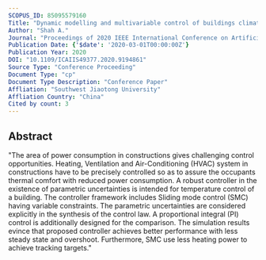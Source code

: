 ```yaml
---
SCOPUS_ID: 85095579160
Title: "Dynamic modelling and multivariable control of buildings climate by using sliding mode control"
Author: "Shah A."
Journal: "Proceedings of 2020 IEEE International Conference on Artificial Intelligence and Information Systems, ICAIIS 2020"
Publication Date: {'$date': '2020-03-01T00:00:00Z'}
Publication Year: 2020
DOI: "10.1109/ICAIIS49377.2020.9194861"
Source Type: "Conference Proceeding"
Document Type: "cp"
Document Type Description: "Conference Paper"
Affliation: "Southwest Jiaotong University"
Affliation Country: "China"
Cited by count: 3
---
```


## Abstract
"The area of power consumption in constructions gives challenging control opportunities. Heating, Ventilation and Air-Conditioning (HVAC) system in constructions have to be precisely controlled so as to assure the occupants thermal comfort with reduced power consumption. A robust controller in the existence of parametric uncertainties is intended for temperature control of a building. The controller framework includes Sliding mode control (SMC) having variable constraints. The parametric uncertainties are considered explicitly in the synthesis of the control law. A proportional integral (PI) control is additionally designed for the comparison. The simulation results evince that proposed controller achieves better performance with less steady state and overshoot. Furthermore, SMC use less heating power to achieve tracking targets."
